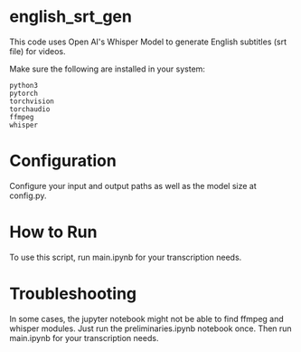 # english_srt_gen

This code uses Open AI's Whisper Model to generate English subtitles (srt file) for videos.

Make sure the following are installed in your system:

    python3
    pytorch
    torchvision
    torchaudio
    ffmpeg
    whisper

# Configuration

Configure your input and output paths as well as the model size at config.py.

# How to Run

To use this script, run main.ipynb for your transcription needs.

# Troubleshooting

In some cases, the jupyter notebook might not be able to find ffmpeg and whisper modules. Just run the preliminaries.ipynb notebook once. Then run main.ipynb for your transcription needs.